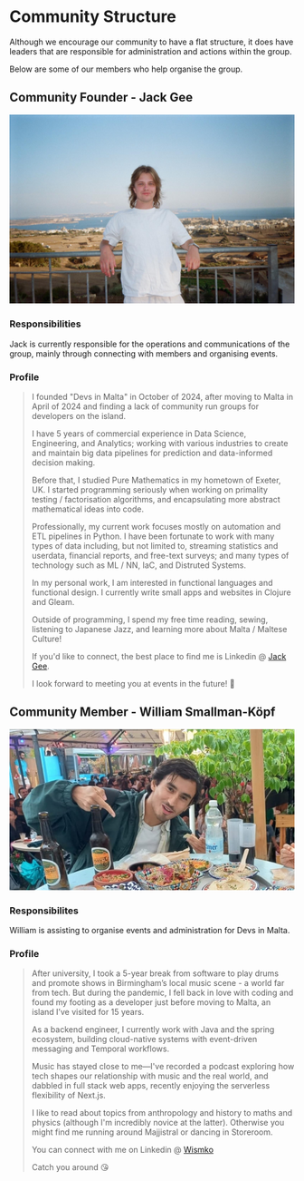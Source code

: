 # Community Structure

Although we encourage our community to have a flat structure, it does have leaders that are responsible for administration and actions within the group.

Below are some of our members who help organise the group. 

## Community Founder - Jack Gee

![Jack Gee](resources/members/jg.jpg)

### Responsibilities
Jack is currently responsible for the operations and communications of the group, mainly through connecting with members and organising events.

### Profile
> I founded "Devs in Malta" in October of 2024, after moving to Malta in April of 2024 and finding a lack of community run groups for developers on the island.
>
> I have 5 years of commercial experience in Data Science, Engineering, and Analytics; working with various industries to create and maintain big data pipelines for prediction and data-informed decision making.
>
> Before that, I studied Pure Mathematics in my hometown of Exeter, UK. I started programming seriously when working on primality testing / factorisation algorithms, and encapsulating more abstract mathematical ideas into code.
>
> Professionally, my current work focuses mostly on  automation and ETL pipelines in Python. I have been fortunate to work with many types of data including, but not limited to, streaming statistics and userdata, financial reports, and free-text surveys; and many types of technology such as ML / NN, IaC, and Distruted Systems.  
> 
> In my personal work, I am interested in functional languages and functional design. I currently write small apps and websites in Clojure and Gleam. 
>
> Outside of programming, I spend my free time reading, sewing, listening to Japanese Jazz, and learning more about Malta / Maltese Culture!
>
> If you'd like to connect, the best place to find me is Linkedin @ [Jack Gee](https://www.linkedin.com/in/jack-otto-gee/).
>
> I look forward to meeting you at events in the future! 🙂

## Community Member - William Smallman-Köpf

![William Smallman-Koepf](resources/members/wsk.jpg)

### Responsibilites
William is assisting to organise events and administration for Devs in Malta.

### Profile
>After university, I took a 5-year break from software to play drums and promote shows in Birmingham’s local music scene - a world far from tech. But during the pandemic, I fell back in love with coding and found my footing as a developer just before moving to Malta, an island I’ve visited for 15 years.
>
>As a backend engineer, I currently work with Java and the spring ecosystem, building cloud-native systems with event-driven messaging and Temporal workflows.
>
>Music has stayed close to me—I've recorded a podcast exploring how tech shapes our relationship with music and the real world, and dabbled in full stack web apps, recently enjoying the serverless flexibility of Next.js.
>
>I like to read about topics from anthropology and history to maths and physics (although I'm incredibly novice at the latter). Otherwise you might find me running around Majjistral or dancing in Storeroom.
>
>You can connect with me on Linkedin @ [Wismko](https://www.linkedin.com/in/wismko)
>
>Catch you around 😘